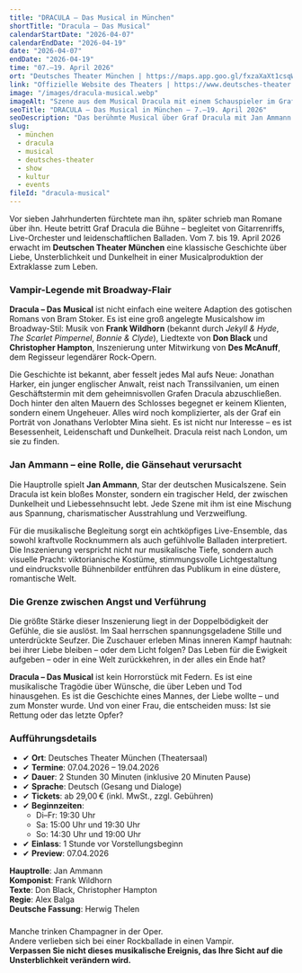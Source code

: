 ```yaml
---
title: "DRACULA – Das Musical in München"
shortTitle: "Dracula – Das Musical"
calendarStartDate: "2026-04-07"
calendarEndDate: "2026-04-19"
date: "2026-04-07"
endDate: "2026-04-19"
time: "07.–19. April 2026"
ort: "Deutsches Theater München | https://maps.app.goo.gl/fxzaXaXt1csqWmra6"
link: "Offizielle Website des Theaters | https://www.deutsches-theater.de/dracula/"
image: "/images/dracula-musical.webp"
imageAlt: "Szene aus dem Musical Dracula mit einem Schauspieler im Graf-Kostüm"
seoTitle: "DRACULA – Das Musical in München — 7.–19. April 2026"
seoDescription: "Das berühmte Musical über Graf Dracula mit Jan Ammann in der Hauptrolle: Live-Musik, gotische Atmosphäre, Rock und eine tragische Liebesgeschichte. Tickets jetzt im Vorverkauf!"
slug:
  - münchen
  - dracula
  - musical
  - deutsches-theater
  - show
  - kultur
  - events
fileId: "dracula-musical"
---
```


Vor sieben Jahrhunderten fürchtete man ihn, später schrieb man Romane über ihn. Heute betritt Graf Dracula die Bühne – begleitet von Gitarrenriffs, Live-Orchester und leidenschaftlichen Balladen. Vom 7. bis 19. April 2026 erwacht im **Deutschen Theater München** eine klassische Geschichte über Liebe, Unsterblichkeit und Dunkelheit in einer Musicalproduktion der Extraklasse zum Leben.

### Vampir-Legende mit Broadway-Flair

**Dracula – Das Musical** ist nicht einfach eine weitere Adaption des gotischen Romans von Bram Stoker. Es ist eine groß angelegte Musicalshow im Broadway-Stil: Musik von **Frank Wildhorn** (bekannt durch *Jekyll & Hyde*, *The Scarlet Pimpernel*, *Bonnie & Clyde*), Liedtexte von **Don Black** und **Christopher Hampton**, Inszenierung unter Mitwirkung von **Des McAnuff**, dem Regisseur legendärer Rock-Opern.

Die Geschichte ist bekannt, aber fesselt jedes Mal aufs Neue: Jonathan Harker, ein junger englischer Anwalt, reist nach Transsilvanien, um einen Geschäftstermin mit dem geheimnisvollen Grafen Dracula abzuschließen. Doch hinter den alten Mauern des Schlosses begegnet er keinem Klienten, sondern einem Ungeheuer. Alles wird noch komplizierter, als der Graf ein Porträt von Jonathans Verlobter Mina sieht. Es ist nicht nur Interesse – es ist Besessenheit, Leidenschaft und Dunkelheit. Dracula reist nach London, um sie zu finden.

### Jan Ammann – eine Rolle, die Gänsehaut verursacht

Die Hauptrolle spielt **Jan Ammann**, Star der deutschen Musicalszene. Sein Dracula ist kein bloßes Monster, sondern ein tragischer Held, der zwischen Dunkelheit und Liebessehnsucht lebt. Jede Szene mit ihm ist eine Mischung aus Spannung, charismatischer Ausstrahlung und Verzweiflung.

Für die musikalische Begleitung sorgt ein achtköpfiges Live-Ensemble, das sowohl kraftvolle Rocknummern als auch gefühlvolle Balladen interpretiert. Die Inszenierung verspricht nicht nur musikalische Tiefe, sondern auch visuelle Pracht: viktorianische Kostüme, stimmungsvolle Lichtgestaltung und eindrucksvolle Bühnenbilder entführen das Publikum in eine düstere, romantische Welt.

### Die Grenze zwischen Angst und Verführung

Die größte Stärke dieser Inszenierung liegt in der Doppelbödigkeit der Gefühle, die sie auslöst. Im Saal herrschen spannungsgeladene Stille und unterdrückte Seufzer. Die Zuschauer erleben Minas inneren Kampf hautnah: bei ihrer Liebe bleiben – oder dem Licht folgen? Das Leben für die Ewigkeit aufgeben – oder in eine Welt zurückkehren, in der alles ein Ende hat?

**Dracula – Das Musical** ist kein Horrorstück mit Federn. Es ist eine musikalische Tragödie über Wünsche, die über Leben und Tod hinausgehen. Es ist die Geschichte eines Mannes, der Liebe wollte – und zum Monster wurde. Und von einer Frau, die entscheiden muss: Ist sie Rettung oder das letzte Opfer?

### Aufführungsdetails

- ✔ **Ort**: Deutsches Theater München (Theatersaal)  
- ✔ **Termine**: 07.04.2026 – 19.04.2026  
- ✔ **Dauer**: 2 Stunden 30 Minuten (inklusive 20 Minuten Pause)  
- ✔ **Sprache**: Deutsch (Gesang und Dialoge)  
- ✔ **Tickets**: ab 29,00 € (inkl. MwSt., zzgl. Gebühren)  
- ✔ **Beginnzeiten**:  
  - Di–Fr: 19:30 Uhr  
  - Sa: 15:00 Uhr und 19:30 Uhr  
  - So: 14:30 Uhr und 19:00 Uhr  
- ✔ **Einlass**: 1 Stunde vor Vorstellungsbeginn  
- ✔ **Preview**: 07.04.2026  

**Hauptrolle**: Jan Ammann  
**Komponist**: Frank Wildhorn  
**Texte**: Don Black, Christopher Hampton  
**Regie**: Alex Balga  
**Deutsche Fassung**: Herwig Thelen

###

Manche trinken Champagner in der Oper.  
Andere verlieben sich bei einer Rockballade in einen Vampir.  
**Verpassen Sie nicht dieses musikalische Ereignis, das Ihre Sicht auf die Unsterblichkeit verändern wird.**
